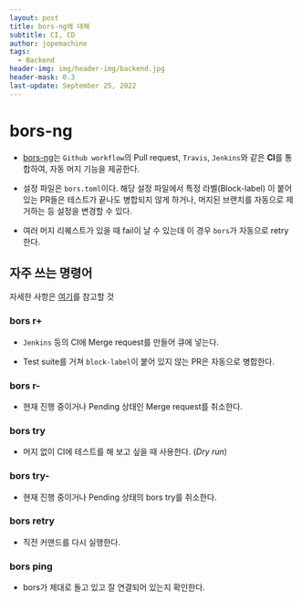 ```yaml
---
layout: post
title: bors-ng에 대해
subtitle: CI, CD
author: jopemachine
tags:
  - Backend
header-img: img/header-img/backend.jpg
header-mask: 0.3
last-update: September 25, 2022
---
```


# bors-ng

- [bors-ng](https://github.com/bors-ng/bors-ng)는 `Github workflow`의 Pull request, `Travis`, `Jenkins`와 같은 **CI**를 통합하여, 자동 머지 기능을 제공한다.

- 설정 파일은 `bors.toml`이다. 해당 설정 파일에서 특정 라벨(Block-label) 이 붙어 있는 PR들은 테스트가 끝나도 병합되지 않게 하거나, 머지된 브랜치를 자동으로 제거하는 등 설정을 변경할 수 있다.

- 여러 머지 리퀘스트가 있을 때 fail이 날 수 있는데 이 경우 `bors`가 자동으로 retry 한다.

## 자주 쓰는 명령어

자세한 사항은 [여기](https://bors.tech/documentation/)를 참고할 것

### bors r+

- `Jenkins` 등의 CI에 Merge request를 만들어 큐에 넣는다.

- Test suite를 거쳐 `block-label`이 붙어 있지 않는 PR은 자동으로 병합한다.

### bors r-

- 현재 진행 중이거나 Pending 상태인 Merge request를 취소한다.

### bors try

- 머지 없이 CI에 테스트를 해 보고 싶을 때 사용한다. (*Dry run*)

### bors try-

- 현재 진행 중이거나 Pending 상태의 bors try를 취소한다.

### bors retry

- 직전 커맨드를 다시 실행한다.

### bors ping

- bors가 제대로 돌고 있고 잘 연결되어 있는지 확인한다.